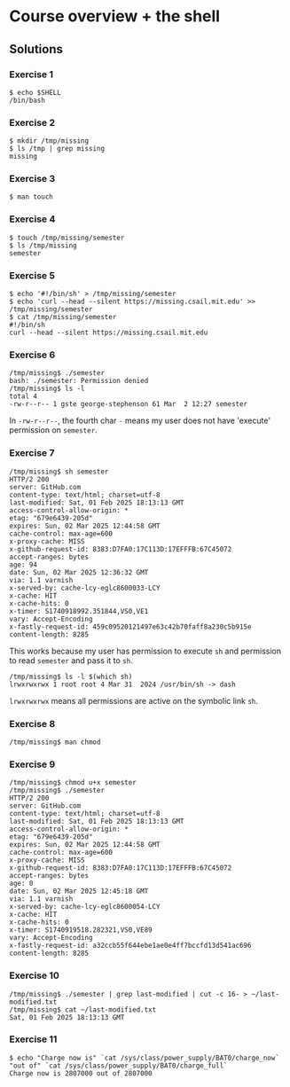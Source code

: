 # Course overview + the shell

## Solutions

### Exercise 1

```
$ echo $SHELL
/bin/bash
```

### Exercise 2

```
$ mkdir /tmp/missing
$ ls /tmp | grep missing
missing
```

### Exercise 3

```
$ man touch
```

### Exercise 4

```
$ touch /tmp/missing/semester
$ ls /tmp/missing
semester
```

### Exercise 5

```
$ echo '#!/bin/sh' > /tmp/missing/semester 
$ echo 'curl --head --silent https://missing.csail.mit.edu' >> /tmp/missing/semester 
$ cat /tmp/missing/semester 
#!/bin/sh
curl --head --silent https://missing.csail.mit.edu
```

### Exercise 6

```
/tmp/missing$ ./semester
bash: ./semester: Permission denied
/tmp/missing$ ls -l
total 4
-rw-r--r-- 1 gste george-stephenson 61 Mar  2 12:27 semester
```

In `-rw-r--r--`, the fourth char `-` means my user does not have 'execute' permission on `semester`.

### Exercise 7

```
/tmp/missing$ sh semester
HTTP/2 200 
server: GitHub.com
content-type: text/html; charset=utf-8
last-modified: Sat, 01 Feb 2025 18:13:13 GMT
access-control-allow-origin: *
etag: "679e6439-205d"
expires: Sun, 02 Mar 2025 12:44:58 GMT
cache-control: max-age=600
x-proxy-cache: MISS
x-github-request-id: 8383:D7FA0:17C113D:17EFFFB:67C45072
accept-ranges: bytes
age: 94
date: Sun, 02 Mar 2025 12:36:32 GMT
via: 1.1 varnish
x-served-by: cache-lcy-eglc8600033-LCY
x-cache: HIT
x-cache-hits: 0
x-timer: S1740918992.351844,VS0,VE1
vary: Accept-Encoding
x-fastly-request-id: 459c09520121497e63c42b70faff8a230c5b915e
content-length: 8285
```

This works because my user has permission to execute `sh` and permission to read `semester` and pass it to `sh`.

```
/tmp/missing$ ls -l $(which sh)
lrwxrwxrwx 1 root root 4 Mar 31  2024 /usr/bin/sh -> dash
```

`lrwxrwxrwx` means all permissions are active on the symbolic link `sh`.

### Exercise 8

```
/tmp/missing$ man chmod
```

### Exercise 9

```
/tmp/missing$ chmod u+x semester
/tmp/missing$ ./semester
HTTP/2 200 
server: GitHub.com
content-type: text/html; charset=utf-8
last-modified: Sat, 01 Feb 2025 18:13:13 GMT
access-control-allow-origin: *
etag: "679e6439-205d"
expires: Sun, 02 Mar 2025 12:44:58 GMT
cache-control: max-age=600
x-proxy-cache: MISS
x-github-request-id: 8383:D7FA0:17C113D:17EFFFB:67C45072
accept-ranges: bytes
age: 0
date: Sun, 02 Mar 2025 12:45:18 GMT
via: 1.1 varnish
x-served-by: cache-lcy-eglc8600054-LCY
x-cache: HIT
x-cache-hits: 0
x-timer: S1740919518.282321,VS0,VE89
vary: Accept-Encoding
x-fastly-request-id: a32ccb55f644ebe1ae0e4ff7bccfd13d541ac696
content-length: 8285
```

### Exercise 10

```
/tmp/missing$ ./semester | grep last-modified | cut -c 16- > ~/last-modified.txt
/tmp/missing$ cat ~/last-modified.txt
Sat, 01 Feb 2025 18:13:13 GMT
```

### Exercise 11

```
$ echo "Charge now is" `cat /sys/class/power_supply/BAT0/charge_now` "out of" `cat /sys/class/power_supply/BAT0/charge_full`
Charge now is 2807000 out of 2807000
```